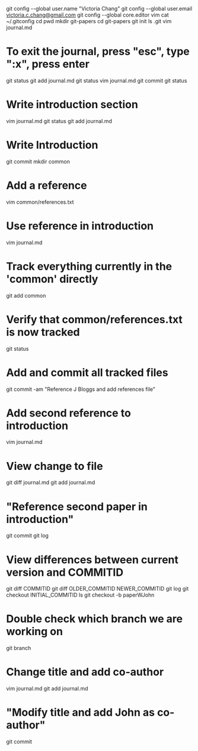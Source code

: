 git config --global user.name "Victoria Chang"
git config --global user.email victoria.c.chang@gmail.com
git config --global core.editor vim
cat ~/.gitconfig
cd
pwd
mkdir git-papers
cd git-papers
git init
ls .git
vim journal.md
# To exit the journal, press "esc", type ":x", press enter
git status
git add journal.md
git status
vim journal.md
git commit
git status
# Write introduction section
vim journal.md
git status
git add journal.md
# Write Introduction
git commit
mkdir common
# Add a reference
vim common/references.txt
# Use reference in introduction
vim journal.md
# Track everything currently in the 'common' directly
git add common
# Verify that common/references.txt is now tracked
git status
# Add and commit all tracked files
git commit -am "Reference J Bloggs and add references file"
# Add second reference to introduction
vim journal.md
# View change to file
git diff journal.md
git add journal.md
# "Reference second paper in introduction"
git commit
git log
# View differences between current version and COMMITID
git diff COMMITID
git diff OLDER_COMMITID NEWER_COMMITID
git log
git checkout INITIAL_COMMITID
ls
git checkout -b paperWJohn
# Double check which branch we are working on
git branch
# Change title and add co-author
vim journal.md
git add journal.md
# "Modify title and add John as co-author"
git commit

